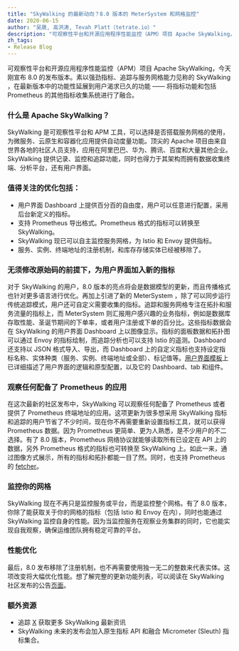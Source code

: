 ```yaml
---
title: "SkyWalking 的最新动向？8.0 版本的 MeterSystem 和网格监控"
date: 2020-06-15
author: "吴晟, 高洪涛, Tevah Platt（tetrate.io）"
description: "可观察性平台和开源应用程序性能监控（APM）项目 Apache SkyWalking，今天刚宣布 8.0 的发布版本。素以强劲指标、追踪与服务网格能力见称的 SkyWalking ，在最新版本中的功能性延展到用户渴求已久的功能 —— 将指标功能和包括 Prometheus 的其他指标收集系统进行了融合。"
zh_tags:
- Release Blog
---
```


可观察性平台和开源应用程序性能监控（APM）项目 Apache SkyWalking，今天刚宣布 8.0 的发布版本。素以强劲指标、追踪与服务网格能力见称的 SkyWalking ，在最新版本中的功能性延展到用户渴求已久的功能 —— 将指标功能和包括 Prometheus 的其他指标收集系统进行了融合。

### 什么是 Apache SkyWalking？

SkyWalking 是可观察性平台和 APM 工具，可以选择是否搭载服务网格的使用，为微服务、云原生和容器化应用提供自动度量功能。顶尖的 Apache 项目由来自世界各地的社区人员支持，应用在阿里巴巴、华为、腾讯、百度和大量其他企业。SkyWalking 提供记录、监控和追踪功能，同时也得力于其架构而拥有数据收集终端、分析平台，还有用户界面。

### 值得关注的优化包括：

- 用户界面 Dashboard 上提供百分百的自由度，用户可以任意进行配置，采用后台新定义的指标。
- 支持 Prometheus 导出格式。Prometheus 格式的指标可以转换至 SkyWalking。
- SkyWalking 现已可以自主监控服务网格，为 Istio 和 Envoy 提供指标。
- 服务、实例、终端地址的注册机制，和库存存储实体已经被移除了。

### 无须修改原始码的前提下，为用户界面加入新的指标

对于 SkyWalking 的用户，8.0 版本的亮点将会是数据模型的更新，而且传播格式也针对更多语言进行优化。再加上引进了新的 MeterSystem ，除了可以同步运行传统追踪模式，用户还可自定义需要收集的指标。追踪和服务网格专注在拓扑和服务流量的指标上，而 MeterSystem 则汇报用户感兴趣的业务指标，例如是数据库存取性能、圣诞节期间的下单率，或者用户注册或下单的百分比。这些指标数据会在 SkyWalking 的用户界面 Dashboard 上以图像显示。指标的面板数据和拓扑图可以通过 Envoy 的指标绘制，而追踪分析也可以支持 Istio 的遥测。Dashboard 还支持以 JSON 格式导入、导出，而 Dashboard 上的自定义指标也支持设定指标名称、实体种类（服务、实例、终端地址或全部）、标记值等。[用户界面模板](https://ibaotu.com/tupian/yonghujiemian.html)上已详细描述了用户界面的逻辑和原型配置，以及它的 Dashboard、tab 和组件。

### 观察任何配备了 Prometheus 的应用

在这次最新的社区发布中，SkyWalking 可以观察任何配备了 Prometheus 或者提供了 Prometheus 终端地址的应用。这项更新为很多想采用 SkyWalking 指标和追踪的用户节省了不少时间，现在你不再需要重新设置指标工具，就可以获得 Prometheus 数据。因为 Prometheus 更简单、更为人熟悉，是不少用户的不二选择。有了 8.0 版本，Prometheus 网络协议就能够读取所有已设定在 API 上的数据，另外 Prometheus 格式的指标也可转换至 SkyWalking 上。如此一来，通过图像方式展示，所有的指标和拓扑都能一目了然。同时，也支持 Prometheus 的 [fetcher](https://github.com/apache/skywalking/blob/master/docs/en/setup/backend/backend-fetcher.md)。

### 监控你的网格

SkyWalking 现在不再只是监控服务或平台，而是监控整个网格。有了 8.0 版本，你除了能获取关于你的网格的指标（包括 Istio 和 Envoy 在内），同时也能通过 SkyWalking 监控自身的性能。因为当监控服务在观察业务集群的同时，它也能实现自我观察，确保运维团队拥有稳定可靠的平台。

### 性能优化

最后，8.0 发布移除了注册机制，也不再需要使用独一无二的整数来代表实体。这项改变将大幅优化性能。想了解完整的更新功能列表，可以阅读在 SkyWalking 社区发布的公告[页面](https://baike.baidu.com/item/页面)。

### 额外资源

- 追踪 [X](https://x.com/ASFSkyWalking) 获取更多 SkyWalking 最新资讯
- SkyWalking 未来的发布会加入原生指标 API 和融合 Micrometer (Sleuth) 指标集合。
